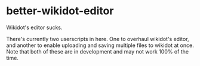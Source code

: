 # better-wikidot-editor
Wikidot's editor sucks.

There's currently two userscripts in here. One to overhaul wikidot's editor, and another to enable uploading and saving multiple files to wikidot at once. Note that both of these are in development and may not work 100% of the time.
